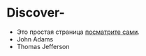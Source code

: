 # Discover-
- Это простая страница [посматрите сами](https://gayankirakosyan.github.io/Discover-/).
- John Adams
- Thomas Jefferson
